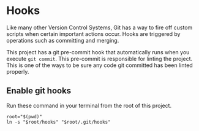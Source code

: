 # Hooks 

Like many other Version Control Systems, Git has a way to fire off custom scripts when certain important actions occur. Hooks are triggered by operations such as committing and merging. 

This project has a git pre-commit hook that automatically runs when you execute `git commit`. This pre-commit is responsible for linting the project. This is one of the ways to be sure any code git committed has been linted properly. 

## Enable git hooks 

Run these command in your terminal from the root of this project. 

```
root="$(pwd)"
ln -s "$root/hooks" "$root/.git/hooks"
```